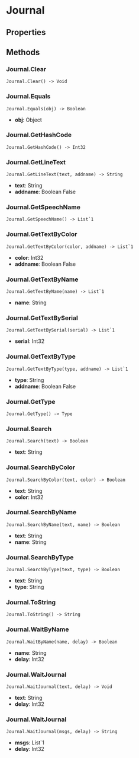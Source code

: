 # Journal    

## Properties  
 
## Methods  
### Journal.Clear
```
Journal.Clear() -> Void
```
### Journal.Equals
```
Journal.Equals(obj) -> Boolean
```
- **obj**: Object
### Journal.GetHashCode
```
Journal.GetHashCode() -> Int32
```
### Journal.GetLineText
```
Journal.GetLineText(text, addname) -> String
```
- **text**: String 
- **addname**: Boolean False
### Journal.GetSpeechName
```
Journal.GetSpeechName() -> List`1
```
### Journal.GetTextByColor
```
Journal.GetTextByColor(color, addname) -> List`1
```
- **color**: Int32 
- **addname**: Boolean False
### Journal.GetTextByName
```
Journal.GetTextByName(name) -> List`1
```
- **name**: String
### Journal.GetTextBySerial
```
Journal.GetTextBySerial(serial) -> List`1
```
- **serial**: Int32
### Journal.GetTextByType
```
Journal.GetTextByType(type, addname) -> List`1
```
- **type**: String 
- **addname**: Boolean False
### Journal.GetType
```
Journal.GetType() -> Type
```
### Journal.Search
```
Journal.Search(text) -> Boolean
```
- **text**: String
### Journal.SearchByColor
```
Journal.SearchByColor(text, color) -> Boolean
```
- **text**: String 
- **color**: Int32
### Journal.SearchByName
```
Journal.SearchByName(text, name) -> Boolean
```
- **text**: String 
- **name**: String
### Journal.SearchByType
```
Journal.SearchByType(text, type) -> Boolean
```
- **text**: String 
- **type**: String
### Journal.ToString
```
Journal.ToString() -> String
```
### Journal.WaitByName
```
Journal.WaitByName(name, delay) -> Boolean
```
- **name**: String 
- **delay**: Int32
### Journal.WaitJournal
```
Journal.WaitJournal(text, delay) -> Void
```
- **text**: String 
- **delay**: Int32
### Journal.WaitJournal
```
Journal.WaitJournal(msgs, delay) -> String
```
- **msgs**: List`1 
- **delay**: Int32
